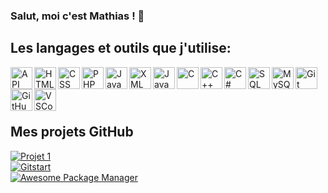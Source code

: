 ### Salut, moi c'est Mathias ! 👋 

## Les langages et outils que j'utilise:

<img align="left" alt="API" width="35px" src="https://github.com/MathLry/Images/blob/main/api.png" />  
<img align="left" alt="HTML" width="35px" src="https://github.com/MathLry/Images/blob/main/html.png" />  
<img align="left" alt="CSS" width="35px" src="https://github.com/MathLry/Images/blob/main/css.png" />  
<img align="left" alt="PHP" width="35px" src="https://github.com/MathLry/Images/blob/main/php.png" />  
<img align="left" alt="JavaScript" width="35px" src="https://github.com/MathLry/Images/blob/main/js.png" />  
<img align="left" alt="XML" width="35px" src="https://github.com/MathLry/Images/blob/main/xml.png" />  
<img align="left" alt="Java" width="35px" src="https://github.com/MathLry/Images/blob/main/java.png" />  
<img align="left" alt="C" width="35px" src="https://github.com/MathLry/Images/blob/main/c.png" />  
<img align="left" alt="C++" width="35px" src="https://github.com/MathLry/Images/blob/main/c%2B%2B.png" />  
<img align="left" alt="C#" width="35px" src="https://github.com/MathLry/Images/blob/main/c%23.png" />  
<img align="left" alt="SQL" width="35px" src="https://github.com/MathLry/Images/blob/main/sql.png" />  
<img align="left" alt="MySQL" width="35px" src="https://github.com/MathLry/Images/blob/main/MySQL.png" />  
<img align="left" alt="Git" width="35px" src="https://github.com/MathLry/Images/blob/main/git.png" />  
<img align="left" alt="GitHub-white" width="35px" src="https://github.com/MathLry/Images/blob/main/github-white.png" />  
<img align="left" alt="VSCode" width="35px" src="https://github.com/MathLry/Images/blob/main/vscode.png" />  

<br /><br />
---

## Mes projets GitHub
[![Projet 1](https://github-readme-stats.vercel.app/api/pin/?username=shinokada&repo=fastapi-web-starter&show_owner=true)](https://github.com/shinokada/fastapi-web-starter)  
[![Gitstart](https://github-readme-stats.vercel.app/api/pin/?username=shinokada&repo=gitstart&show_owner=true)](https://github.com/shinokada/gitstart)  
[![Awesome Package Manager](https://github-readme-stats.vercel.app/api/pin/?username=shinokada&repo=awesome&show_owner=true)](https://github.com/shinokada/awesome)
